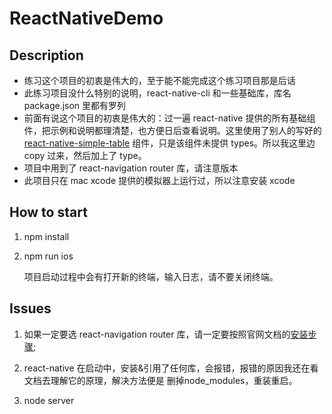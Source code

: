 # ReactNativeDemo

## Description

- 练习这个项目的初衷是伟大的，至于能不能完成这个练习项目那是后话
- 此练习项目没什么特别的说明，react-native-cli 和一些基础库，库名 package.json 里都有罗列
- 前面有说这个项目的初衷是伟大的：过一遍 react-native 提供的所有基础组件，把示例和说明都理清楚，也方便日后查看说明。这里使用了别人的写好的 [react-native-simple-table](https://github.com/Jeepeng/react-native-simple-table) 组件，只是该组件未提供 types。所以我这里边 copy 过来，然后加上了 type。
- 项目中用到了 react-navigation router 库，请注意版本
- 此项目只在 mac xcode 提供的模拟器上运行过，所以注意安装 xcode


## How to start

1. npm install

2. npm run ios

   项目启动过程中会有打开新的终端，输入日志，请不要关闭终端。


## Issues

1. 如果一定要选 react-navigation router 库，请一定要按照官网文档的[安装步骤](https://reactnavigation.org/docs/zh-Hans/getting-started.html);

2. react-native 在启动中，安装&引用了任何库，会报错，报错的原因我还在看文档去理解它的原理，解决方法便是 删掉node_modules，重装重启。

3. node server
